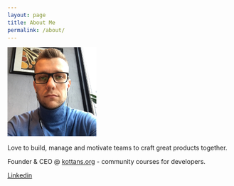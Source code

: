```yaml
---
layout: page
title: About Me
permalink: /about/
---
```


<img class="circular--square" src="/assets/me_glass.png" alt="Smiley face" width="200">

Love to build, manage and motivate teams to craft great products together.

Founder & CEO @ [kottans.org](http://kottans.org/) - community courses for developers.

[Linkedin](https://www.linkedin.com/in/suchov)
